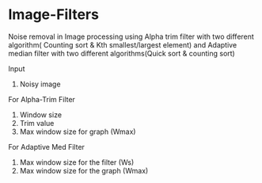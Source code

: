 # Image-Filters
Noise removal in Image processing using Alpha trim filter with two different algorithm( Counting sort &amp; Kth smallest/largest element) and Adaptive median filter with two different algorithms(Quick sort &amp; counting sort)


Input
1.	Noisy image

For Alpha-Trim Filter
1.	Window size 
2.	Trim value
3.	Max window size for graph (Wmax)

For Adaptive Med Filter
1.	Max window size for the filter (Ws)
2.	Max window size for the graph (Wmax)
